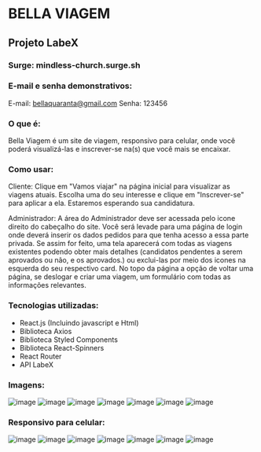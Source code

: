 # BELLA VIAGEM
## Projeto LabeX
### Surge: mindless-church.surge.sh
### E-mail e senha demonstrativos: 
E-mail: bellaquaranta@gmail.com
Senha: 123456

### O que é:
Bella Viagem é um site de viagem, responsivo para celular, onde você poderá visualizá-las e inscrever-se na(s) que você mais se encaixar.

### Como usar: 
Cliente: Clique em "Vamos viajar" na página inicial para visualizar as viagens atuais. Escolha uma do seu interesse e clique em "Inscrever-se" para aplicar a ela. Estaremos esperando sua candidatura.

Administrador: A área do Administrador deve ser acessada pelo icone direito do cabeçalho do site. Você será levade para uma página de login onde deverá inserir os dados pedidos para que tenha acesso a essa parte privada. Se assim for feito, uma tela aparecerá com todas as viagens existentes podendo obter mais detalhes (candidatos pendentes a serem aprovados ou não, e os aprovados.) ou exclui-las por meio dos icones na esquerda do seu respectivo card. No topo da página a opção de voltar uma página, se deslogar e criar uma viagem, um formulário com todas as informações relevantes.

### Tecnologias utilizadas:
* React.js (Incluindo javascript e Html)
* Biblioteca Axios
* Biblioteca Styled Components
* Biblioteca React-Spinners
* React Router
* API LabeX

### Imagens:
![image](https://media.discordapp.net/attachments/913923827623415859/919299943905235004/unknown.png?width=1025&height=464)
![image](https://media.discordapp.net/attachments/913923827623415859/919301103034707968/unknown.png?width=705&height=321)
![image](https://media.discordapp.net/attachments/913923827623415859/919301184928485466/unknown.png?width=705&height=319)
![image](https://media.discordapp.net/attachments/913923827623415859/919302223077470268/unknown.png?width=705&height=322)
![image](https://media.discordapp.net/attachments/913923827623415859/919301575455932517/unknown.png?width=705&height=320)
![image](https://media.discordapp.net/attachments/913923827623415859/919301694729379910/unknown.png?width=705&height=319)
![image](https://media.discordapp.net/attachments/913923827623415859/919301927391596624/unknown.png?width=705&height=319)

### Responsivo para celular: 

![image](https://media.discordapp.net/attachments/913923827623415859/919416205129965608/unknown.png?width=263&height=468)
![image](https://media.discordapp.net/attachments/913923827623415859/919416284632973322/unknown.png?width=260&height=468)
![image](https://media.discordapp.net/attachments/913923827623415859/919416386600701952/unknown.png?width=263&height=468)
![image](https://media.discordapp.net/attachments/913923827623415859/919416461066379314/unknown.png?width=261&height=468)
![image](https://media.discordapp.net/attachments/913923827623415859/919416651152248842/unknown.png?width=261&height=468)
![image](https://media.discordapp.net/attachments/913923827623415859/919419311301480508/unknown.png?width=261&height=468)
![image](https://media.discordapp.net/attachments/913923827623415859/919416723877289994/unknown.png?width=260&height=468)